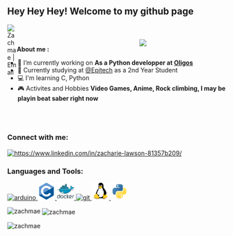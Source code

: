 [gmail]: mailto:zacharie2002@gmail.com

<h2>Hey Hey Hey! Welcome to my github page</h2>

[<img align="left" alt="Zachmae | Email" width="22px" src="https://image.flaticon.com/icons/svg/732/732200.svg" />][gmail]

</br>
</br>

<img align='right' src="https://media.giphy.com/media/3o7aCTQr3cdC1bXWi4/giphy.gif" width="200">

**About me :**

- 🔭 I’m currently working on **As a Python developper at [Oligos](https://oligos.fr/)**
- 🎫 Currently studying at [@Epitech](https://www.epitech.eu/) as a 2nd Year Student
- 💻 I'm learning C, Python
- 🎮 Activites and Hobbies **Video Games, Anime, Rock climbing, I may be playin beat saber right now**


</br>
</br>

<h3 align="left">Connect with me:</h3>
<p align="left">
<a href="https://linkedin.com/in/zacharie-lawson-81357b209/" target="blank"><img align="center" src="https://cdn.jsdelivr.net/npm/simple-icons@3.0.1/icons/linkedin.svg" alt="https://www.linkedin.com/in/zacharie-lawson-81357b209/" height="30" width="40" /></a>

</p>
<h3 align="left">Languages and Tools:</h3>
<p align="left"> <a href="https://www.arduino.cc/" target="_blank"> <img src="https://cdn.worldvectorlogo.com/logos/arduino-1.svg" alt="arduino" width="40" height="40"/> </a> <a href="https://www.cprogramming.com/" target="_blank"> <img src="https://raw.githubusercontent.com/devicons/devicon/master/icons/c/c-original.svg" alt="c" width="40" height="40"/> </a> <a href="https://www.docker.com/" target="_blank"> <img src="https://raw.githubusercontent.com/devicons/devicon/master/icons/docker/docker-original-wordmark.svg" alt="docker" width="40" height="40"/> </a> <a href="https://git-scm.com/" target="_blank"> <img src="https://www.vectorlogo.zone/logos/git-scm/git-scm-icon.svg" alt="git" width="40" height="40"/> </a> <a href="https://www.linux.org/" target="_blank"> <img src="https://raw.githubusercontent.com/devicons/devicon/master/icons/linux/linux-original.svg" alt="linux" width="40" height="40"/> </a> <a href="https://www.python.org" target="_blank"> <img src="https://raw.githubusercontent.com/devicons/devicon/master/icons/python/python-original.svg" alt="python" width="40" height="40"/> </a> </p>

<p><img align="left" src="https://github-readme-stats.vercel.app/api/top-langs?username=zachmae&show_icons=true&locale=en&layout=compact&theme=synthwave" alt="zachmae" /></p>
<p>&nbsp;<img align="center" src="https://github-readme-stats.vercel.app/api?username=zachmae&show_icons=true&locale=en&theme=synthwave" alt="zachmae" /></p>

<p><img align="center" src="https://github-readme-streak-stats.herokuapp.com/?user=zachmae&theme=synthwave" alt="zachmae" /></p>
<br/>
